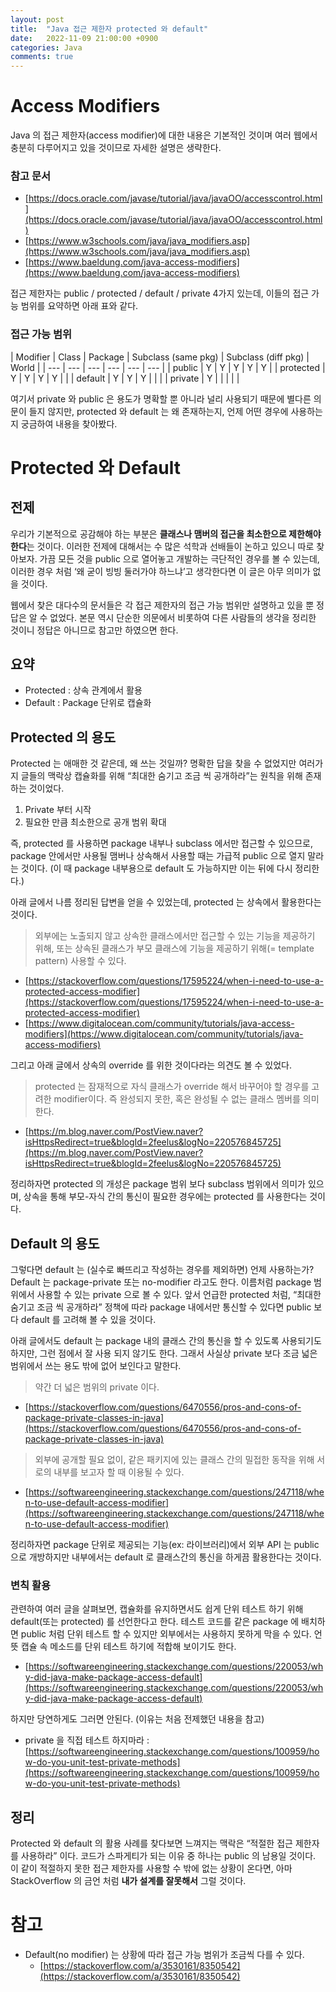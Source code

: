 ```yaml
---
layout: post
title:  "Java 접근 제한자 protected 와 default"
date:   2022-11-09 21:00:00 +0900
categories: Java
comments: true
---
```


# Access Modifiers

Java 의 접근 제한자(access modifier)에 대한 내용은 기본적인 것이며 여러 웹에서 충분히 다루어지고 있을 것이므로 자세한 설명은 생략한다.

### 참고 문서

- [https://docs.oracle.com/javase/tutorial/java/javaOO/accesscontrol.html](https://docs.oracle.com/javase/tutorial/java/javaOO/accesscontrol.html)
- [https://www.w3schools.com/java/java_modifiers.asp](https://www.w3schools.com/java/java_modifiers.asp)
- [https://www.baeldung.com/java-access-modifiers](https://www.baeldung.com/java-access-modifiers)

접근 제한자는 public / protected / default / private 4가지 있는데, 이들의 접근 가능 범위를 요약하면 아래 표와 같다.

### 접근 가능 범위

| Modifier | Class | Package | Subclass
(same pkg) | Subclass
(diff pkg) | World |
| --- | --- | --- | --- | --- | --- |
| public | Y | Y | Y | Y | Y |
| protected | Y | Y | Y | Y |  |
| default | Y | Y | Y |  |  |
| private | Y |  |  |  |  |

여기서 private 와 public 은 용도가 명확할 뿐 아니라 널리 사용되기 때문에 별다른 의문이 들지 않지만, protected 와 default 는 왜 존재하는지, 언제 어떤 경우에 사용하는지 궁금하여 내용을 찾아봤다.

# Protected 와 Default

## 전제

우리가 기본적으로 공감해야 하는 부분은 **클래스나 맴버의 접근을 최소한으로 제한해야 한다**는 것이다. 이러한 전제에 대해서는 수 많은 석학과 선배들이 논하고 있으니 따로 찾아보자. 가끔 모든 것을 public 으로 열어놓고 개발하는 극단적인 경우를 볼 수 있는데, 이러한 경우 처럼 ‘왜 굳이 빙빙 둘러가야 하느냐’고 생각한다면 이 글은 아무 의미가 없을 것이다.

웹에서 찾은 대다수의 문서들은 각 접근 제한자의 접근 가능 범위만 설명하고 있을 뿐 정답은 알 수 없었다. 본문 역시 단순한 의문에서 비롯하여 다른 사람들의 생각을 정리한 것이니 정답은 아니므로 참고만 하였으면 한다.

## 요약

- Protected : 상속 관계에서 활용
- Default : Package 단위로 캡슐화

## Protected 의 용도

Protected 는 애매한 것 같은데, 왜 쓰는 것일까? 명확한 답을 찾을 수 없었지만 여러가지 글들의 맥락상 캡슐화를 위해 “최대한 숨기고 조금 씩 공개하라”는 원칙을 위해 존재하는 것이었다.

1. Private 부터 시작
2. 필요한 만큼 최소한으로 공개 범위 확대

즉, protected 를 사용하면 package 내부나 subclass 에서만 접근할 수 있으므로, package 안에서만 사용될 맴버나 상속해서 사용할 때는 가급적 public 으로 열지 말라는 것이다. (이 때 package 내부용으로 default 도 가능하지만 이는 뒤에 다시 정리한다.)

아래 글에서 나름 정리된 답변을 얻을 수 있었는데, protected 는 상속에서 활용한다는 것이다.

> 외부에는 노출되지 않고 상속한 클래스에서만 접근할 수 있는 기능을 제공하기 위해, 또는 상속된 클래스가 부모 클래스에 기능을 제공하기 위해(= template pattern) 사용할 수 있다.
> 
- [https://stackoverflow.com/questions/17595224/when-i-need-to-use-a-protected-access-modifier](https://stackoverflow.com/questions/17595224/when-i-need-to-use-a-protected-access-modifier)
- [https://www.digitalocean.com/community/tutorials/java-access-modifiers](https://www.digitalocean.com/community/tutorials/java-access-modifiers)

그리고 아래 글에서 상속의 override 를 위한 것이다라는 의견도 볼 수 있었다.

> protected 는 잠재적으로 자식 클래스가 override 해서 바꾸어야 할 경우를 고려한 modifier이다. 즉 완성되지 못한, 혹은 완성될 수 없는 클래스 멤버를 의미한다.
> 
- [https://m.blog.naver.com/PostView.naver?isHttpsRedirect=true&blogId=2feelus&logNo=220576845725](https://m.blog.naver.com/PostView.naver?isHttpsRedirect=true&blogId=2feelus&logNo=220576845725)

정리하자면 protected 의 개성은 package 범위 보다 subclass 범위에서 의미가 있으며, 상속을 통해 부모-자식 간의 통신이 필요한 경우에는 protected 를 사용한다는 것이다. 

## Default 의 용도

그렇다면 default 는 (실수로 빠뜨리고 작성하는 경우를 제외하면) 언제 사용하는가? Default 는 package-private 또는 no-modifier 라고도 한다. 이름처럼 package 범위에서 사용할 수 있는 private 으로 볼 수 있다. 앞서 언급한 protected 처럼, “최대한 숨기고 조금 씩 공개하라” 정책에 따라 package 내에서만 통신할 수 있다면 public 보다 default 를 고려해 볼 수 있을 것이다.

아래 글에서도 default 는 package 내의 클래스 간의 통신을 할 수 있도록 사용되기도 하지만, 그런 점에서 잘 사용 되지 않기도 한다. 그래서 사실상 private 보다 조금 넓은 범위에서 쓰는 용도 밖에 없어 보인다고 말한다.

> 약간 더 넓은 범위의 private 이다.
> 
- [https://stackoverflow.com/questions/6470556/pros-and-cons-of-package-private-classes-in-java](https://stackoverflow.com/questions/6470556/pros-and-cons-of-package-private-classes-in-java)

> 외부에 공개할 필요 없이, 같은 패키지에 있는 클래스 간의 밀접한 동작을 위해 서로의 내부를 보고자 할 때 이용될 수 있다.
> 
- [https://softwareengineering.stackexchange.com/questions/247118/when-to-use-default-access-modifier](https://softwareengineering.stackexchange.com/questions/247118/when-to-use-default-access-modifier)

정리하자면 package 단위로 제공되는 기능(ex: 라이브러리)에서 외부 API 는 public 으로 개방하지만 내부에서는 default 로 클래스간의 통신을 하게끔 활용한다는 것이다.

### 변칙 활용

관련하여 여러 글을 살펴보면, 캡슐화를 유지하면서도 쉽게 단위 테스트 하기 위해 default(또는 protected) 를 선언한다고 한다. 테스트 코드를 같은 package 에 배치하면 public 처럼 단위 테스트 할 수 있지만 외부에서는 사용하지 못하게 막을 수 있다. 언뜻 캡슐 속 메소드를 단위 테스트 하기에 적합해 보이기도 한다. 

- [https://softwareengineering.stackexchange.com/questions/220053/why-did-java-make-package-access-default](https://softwareengineering.stackexchange.com/questions/220053/why-did-java-make-package-access-default)

하지만 당연하게도 그러면 안된다. (이유는 처음 전제했던 내용을 참고)

- private 을 직접 테스트 하지마라 :
[https://softwareengineering.stackexchange.com/questions/100959/how-do-you-unit-test-private-methods](https://softwareengineering.stackexchange.com/questions/100959/how-do-you-unit-test-private-methods)

## 정리

Protected 와 default 의 활용 사례를 찾다보면 느껴지는 맥락은 “적절한 접근 제한자를 사용하라” 이다. 코드가 스파게티가 되는 이유 중 하나는 public 의 남용일 것이다. 이 같이 적절하지 못한 접근 제한자를 사용할 수 밖에 없는 상황이 온다면, 아마 StackOverflow 의 금언 처럼 **내가 설계를 잘못해서** 그럴 것이다.  

# 참고

- Default(no modifier) 는 상황에 따라 접근 가능 범위가 조금씩 다를 수 있다.
    - [https://stackoverflow.com/a/3530161/8350542](https://stackoverflow.com/a/3530161/8350542)